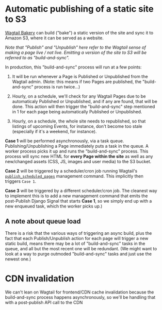 # Automatic publishing of a static site to S3

[Wagtail Bakery](https://github.com/wagtail/wagtail-bakery) can build ("bake") a static version of the site and sync it to Amazon S3, where it can be served as a website.

_Note that "Publish" and "Unpublish" here refer to the Wagtail sense of making a page live / not live. Emitting a version of the site to S3 will be referred to as "build-and-sync"._

In production, this "build-and-sync" process will run at a few points:

1. It will be run whenever a Page is Published or Unpublished from the Wagtail admin. (Note: this means if two Pages are published, the "build-and-sync" process is run twice...)

2. Hourly, on a schedule, we'll check for any Wagtail Pages due to be automaticaly Published or Unpublished, and if any are found, that will be done. This action will then trigger the "build-and-sync" step mentioned in 1 for each page being automatically Published or Unpublished.

3. Hourly, on a schedule, the whole site needs to republished, so that listings of upcoming Events, for instance, don't become too stale (especially if it's a weekend, for instance).

**Case 1** will be performed asynchronously, via a task queue. Publishing/Unpublishing a Page immediately puts a task in the queue. A worker process picks it up and runs the "build-and-sync" process. This process will sync new HTML for **every Page within the site** as well as any new/changed assets (CSS, JS, images and user media) to the S3 bucket.

**Case 2** will be triggered by a scheduler/cron job running Wagtail's [`publish_scheduled_pages`](https://docs.wagtail.io/en/v2.0/reference/management_commands.html#publish-scheduled-pages) management command. This implicitly then triggers `Case 1`.

**Case 3** will be triggered by a different scheduler/cron job. The cleanest way to implement this is to add a new management command that emits the post-Publish Django Signal that starts **Case 1**, so we simply end up with a new enqueued task, which the worker picks up.)

## A note about queue load

There is a risk that the various ways of triggering an async build, plus the fact that each Publish/Unpublish action for each page will trigger a new static build, means there may be a lot of "build-and-sync" tasks in the queue, and all but the most recent one will be redundant. (We might want to look at a way to purge outmoded "build-and-sync" tasks and just use the newest one.)

# CDN invalidation

We can't lean on Wagtail for frontend/CDN cache invalidation because the build-and-sync process happens asynchronously, so we'll be handling that with a post-publish API call to the CDN
